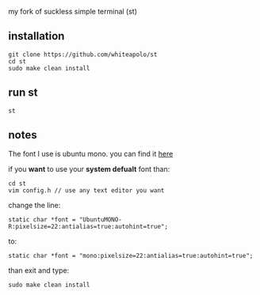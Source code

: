 my fork of suckless simple terminal (st)

## installation
```
git clone https://github.com/whiteapolo/st
cd st
sudo make clean install
```

## run st
```
st
```

## notes
The font I use is ubuntu mono. you can find it [here](https://github.com/whiteapolo/dots-files)

if you **want** to use your **system defualt** font than:
```
cd st
vim config.h // use any text editor you want
```
change the line:
```
static char *font = "UbuntuMONO-R:pixelsize=22:antialias=true:autohint=true";
```
to: 
```
static char *font = "mono:pixelsize=22:antialias=true:autohint=true";
```
than exit and type: 
```
sudo make clean install
```

